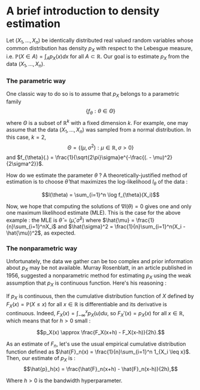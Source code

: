 # A brief introduction to density estimation

Let $(X_1,\ldots,X_n)$ be identically distributed real valued random variables whose common distribution has density $p_X$ with respect to the Lebesgue measure, i.e. $\mathbb{P}(X \in A) = \int_{A}p_X(x)dx$ for all $A \subset \mathbb{R}$. Our goal is to estimate $p_X$ from the data $(X_1,\ldots,X_n)$. 

### The parametric way

One classic way to do so is to assume that $p_X$ belongs to a parametric family $$\{f_{\theta} : \theta \in \Theta \}$$ where $\Theta$ is a subset of $\mathbb{R}^k$ with a fixed dimension $k$. For example, one may assume that the data $(X_1,\ldots,X_n)$ was sampled from a normal distribution. In this case, $k=2$, $$\Theta = \{(\mu, \sigma^2) : \mu \in \mathbb{R}, \sigma > 0\}$$ and $f_{\theta}(.) = \frac{1}{\sqrt{2\pi}\sigma}e^{-\frac{(. - \mu)^2}{2\sigma^2}}$.

How do we estimate the parameter $\theta$ ? A theoretically-justified method of estimation is to choose $\hat{\theta}$ that maximizes the log-likelihood $l_\theta$ of the data :

$$l(\theta) = \sum_{i=1}^n \log f_{\theta}(X_i)$$

Now, we hope that computing the solutions of $\nabla l(\theta) = 0$ gives one and only one maximum likelihood estimate (MLE). This is the case for the above example : the MLE is $\hat{\theta} = (\hat{\mu}, \hat{\sigma}^2)$ where $\hat{\mu} = \frac{1}{n}\sum_{i=1}^nX_i$ and $\hat{\sigma}^2 = \frac{1}{n}\sum_{i=1}^n(X_i - \hat{\mu})^2$, as expected.

### The nonparametric way

Unfortunately, the data we gather can be too complex and prior information about $p_X$ may be not available. Murray Rosenblatt, in an article published in 1956, suggested a nonparametric method for estimating $p_X$ using the weak assumption that $p_X$ is continuous function. Here's his reasoning :

If $p_X$ is continuous, then the cumulative distribution function of $X$ defined by $F_X(x) = \mathbb{P}(X\leq x)$ for all $x \in \mathbb{R}$ is differentiable and its derivative is continuous. Indeed, $F_X(x) = \int_{-\infty}^{x}p_X(u)du$, so $F_X'(x) = p_X(x)$ for all $x \in \mathbb{R}$, which means that for $h > 0$ small :

$$p_X(x) \approx \frac{F_X(x+h) - F_X(x-h)}{2h}.$$

As an estimate of $F_n$, let's use the usual empirical cumulative distribution function defined as $\hat{F}_n(x) = \frac{1}{n}\sum_{i=1}^n 1_{X_i \leq x}$. Then, our estimate of $p_X$ is :
$$\hat{p}_h(x) = \frac{\hat{F}_n(x+h) - \hat{F}_n(x-h)}{2h},$$

Where $h>0$ is the bandwidth hyperparameter.